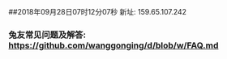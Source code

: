 ##2018年09月28日07时12分07秒 新址: 159.65.107.242
### 兔友常见问题及解答: https://github.com/wanggonging/d/blob/w/FAQ.md
